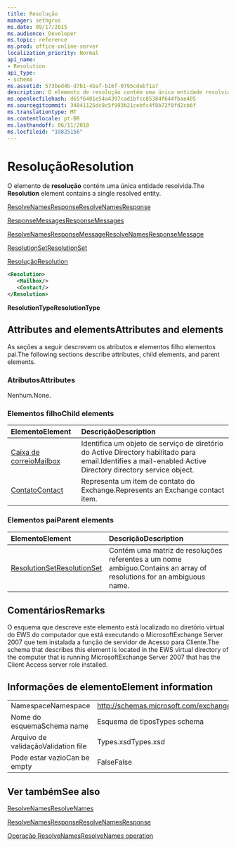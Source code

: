```yaml
---
title: Resolução
manager: sethgros
ms.date: 09/17/2015
ms.audience: Developer
ms.topic: reference
ms.prod: office-online-server
localization_priority: Normal
api_name:
- Resolution
api_type:
- schema
ms.assetid: 573bed4b-d7b1-4baf-b16f-0795cdebf1a7
description: O elemento de resolução contém uma única entidade resolvida.
ms.openlocfilehash: d65f6401e54a4397cad1bfcc85384f644fbae405
ms.sourcegitcommit: 34041125dc8c5f993b21cebfc4f8b72f0fd2cb6f
ms.translationtype: MT
ms.contentlocale: pt-BR
ms.lasthandoff: 06/11/2018
ms.locfileid: "19825156"
---
```

# <a name="resolution"></a><span data-ttu-id="4550f-103">Resolução</span><span class="sxs-lookup"><span data-stu-id="4550f-103">Resolution</span></span>

<span data-ttu-id="4550f-104">O elemento de **resolução** contém uma única entidade resolvida.</span><span class="sxs-lookup"><span data-stu-id="4550f-104">The **Resolution** element contains a single resolved entity.</span></span> 
  
[<span data-ttu-id="4550f-105">ResolveNamesResponse</span><span class="sxs-lookup"><span data-stu-id="4550f-105">ResolveNamesResponse</span></span>](resolvenamesresponse.md)
  
[<span data-ttu-id="4550f-106">ResponseMessages</span><span class="sxs-lookup"><span data-stu-id="4550f-106">ResponseMessages</span></span>](responsemessages.md)
  
[<span data-ttu-id="4550f-107">ResolveNamesResponseMessage</span><span class="sxs-lookup"><span data-stu-id="4550f-107">ResolveNamesResponseMessage</span></span>](resolvenamesresponsemessage.md)
  
[<span data-ttu-id="4550f-108">ResolutionSet</span><span class="sxs-lookup"><span data-stu-id="4550f-108">ResolutionSet</span></span>](resolutionset.md)
  
[<span data-ttu-id="4550f-109">Resolução</span><span class="sxs-lookup"><span data-stu-id="4550f-109">Resolution</span></span>](resolution.md)
  
```xml
<Resolution>
   <Mailbox/>
   <Contact/>
</Resolution>
```

 <span data-ttu-id="4550f-110">**ResolutionType**</span><span class="sxs-lookup"><span data-stu-id="4550f-110">**ResolutionType**</span></span>
## <a name="attributes-and-elements"></a><span data-ttu-id="4550f-111">Attributes and elements</span><span class="sxs-lookup"><span data-stu-id="4550f-111">Attributes and elements</span></span>

<span data-ttu-id="4550f-112">As seções a seguir descrevem os atributos e elementos filho elementos pai.</span><span class="sxs-lookup"><span data-stu-id="4550f-112">The following sections describe attributes, child elements, and parent elements.</span></span>
  
### <a name="attributes"></a><span data-ttu-id="4550f-113">Atributos</span><span class="sxs-lookup"><span data-stu-id="4550f-113">Attributes</span></span>

<span data-ttu-id="4550f-114">Nenhum.</span><span class="sxs-lookup"><span data-stu-id="4550f-114">None.</span></span>
  
### <a name="child-elements"></a><span data-ttu-id="4550f-115">Elementos filho</span><span class="sxs-lookup"><span data-stu-id="4550f-115">Child elements</span></span>

|<span data-ttu-id="4550f-116">**Elemento**</span><span class="sxs-lookup"><span data-stu-id="4550f-116">**Element**</span></span>|<span data-ttu-id="4550f-117">**Descrição**</span><span class="sxs-lookup"><span data-stu-id="4550f-117">**Description**</span></span>|
|:-----|:-----|
|[<span data-ttu-id="4550f-118">Caixa de correio</span><span class="sxs-lookup"><span data-stu-id="4550f-118">Mailbox</span></span>](mailbox.md) <br/> |<span data-ttu-id="4550f-119">Identifica um objeto de serviço de diretório do Active Directory habilitado para email.</span><span class="sxs-lookup"><span data-stu-id="4550f-119">Identifies a mail-enabled Active Directory directory service object.</span></span>  <br/> |
|[<span data-ttu-id="4550f-120">Contato</span><span class="sxs-lookup"><span data-stu-id="4550f-120">Contact</span></span>](contact.md) <br/> |<span data-ttu-id="4550f-121">Representa um item de contato do Exchange.</span><span class="sxs-lookup"><span data-stu-id="4550f-121">Represents an Exchange contact item.</span></span>  <br/> |
   
### <a name="parent-elements"></a><span data-ttu-id="4550f-122">Elementos pai</span><span class="sxs-lookup"><span data-stu-id="4550f-122">Parent elements</span></span>

|<span data-ttu-id="4550f-123">**Elemento**</span><span class="sxs-lookup"><span data-stu-id="4550f-123">**Element**</span></span>|<span data-ttu-id="4550f-124">**Descrição**</span><span class="sxs-lookup"><span data-stu-id="4550f-124">**Description**</span></span>|
|:-----|:-----|
|[<span data-ttu-id="4550f-125">ResolutionSet</span><span class="sxs-lookup"><span data-stu-id="4550f-125">ResolutionSet</span></span>](resolutionset.md) <br/> |<span data-ttu-id="4550f-126">Contém uma matriz de resoluções referentes a um nome ambíguo.</span><span class="sxs-lookup"><span data-stu-id="4550f-126">Contains an array of resolutions for an ambiguous name.</span></span>  <br/> |
   
## <a name="remarks"></a><span data-ttu-id="4550f-127">Comentários</span><span class="sxs-lookup"><span data-stu-id="4550f-127">Remarks</span></span>

<span data-ttu-id="4550f-128">O esquema que descreve este elemento está localizado no diretório virtual do EWS do computador que está executando o MicrosoftExchange Server 2007 que tem instalada a função de servidor de Acesso para Cliente.</span><span class="sxs-lookup"><span data-stu-id="4550f-128">The schema that describes this element is located in the EWS virtual directory of the computer that is running MicrosoftExchange Server 2007 that has the Client Access server role installed.</span></span>
  
## <a name="element-information"></a><span data-ttu-id="4550f-129">Informações de elemento</span><span class="sxs-lookup"><span data-stu-id="4550f-129">Element information</span></span>

|||
|:-----|:-----|
|<span data-ttu-id="4550f-130">Namespace</span><span class="sxs-lookup"><span data-stu-id="4550f-130">Namespace</span></span>  <br/> |http://schemas.microsoft.com/exchange/services/2006/types  <br/> |
|<span data-ttu-id="4550f-131">Nome do esquema</span><span class="sxs-lookup"><span data-stu-id="4550f-131">Schema name</span></span>  <br/> |<span data-ttu-id="4550f-132">Esquema de tipos</span><span class="sxs-lookup"><span data-stu-id="4550f-132">Types schema</span></span>  <br/> |
|<span data-ttu-id="4550f-133">Arquivo de validação</span><span class="sxs-lookup"><span data-stu-id="4550f-133">Validation file</span></span>  <br/> |<span data-ttu-id="4550f-134">Types.xsd</span><span class="sxs-lookup"><span data-stu-id="4550f-134">Types.xsd</span></span>  <br/> |
|<span data-ttu-id="4550f-135">Pode estar vazio</span><span class="sxs-lookup"><span data-stu-id="4550f-135">Can be empty</span></span>  <br/> |<span data-ttu-id="4550f-136">False</span><span class="sxs-lookup"><span data-stu-id="4550f-136">False</span></span>  <br/> |
   
## <a name="see-also"></a><span data-ttu-id="4550f-137">Ver também</span><span class="sxs-lookup"><span data-stu-id="4550f-137">See also</span></span>



[<span data-ttu-id="4550f-138">ResolveNames</span><span class="sxs-lookup"><span data-stu-id="4550f-138">ResolveNames</span></span>](resolvenames.md)
  
[<span data-ttu-id="4550f-139">ResolveNamesResponse</span><span class="sxs-lookup"><span data-stu-id="4550f-139">ResolveNamesResponse</span></span>](resolvenamesresponse.md)
  
[<span data-ttu-id="4550f-140">Operação ResolveNames</span><span class="sxs-lookup"><span data-stu-id="4550f-140">ResolveNames operation</span></span>](resolvenames-operation.md)

